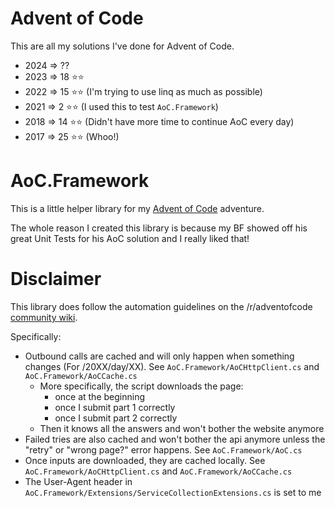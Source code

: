 # Advent of Code

This are all my solutions I've done for Advent of Code.

* 2024 => ??
* 2023 => 18 ⭐⭐
* 2022 => 15 ⭐⭐ (I'm trying to use linq as much as possible)
* 2021 => 2 ⭐⭐ (I used this to test `AoC.Framework`)
* 2018 => 14 ⭐⭐ (Didn't have more time to continue AoC every day)
* 2017 => 25 ⭐⭐ (Whoo!)

# AoC.Framework

This is a little helper library for my [Advent of Code](https://adventofcode.com) adventure.

The whole reason I created this library is because my BF showed off his great Unit Tests for his AoC solution and I really liked that!

# Disclaimer

This library does follow the automation guidelines on the /r/adventofcode [community wiki](https://www.reddit.com/r/adventofcode/wiki/faqs/automation). 

Specifically:

* Outbound calls are cached and will only happen when something changes (For /20XX/day/XX). See `AoC.Framework/AoCHttpClient.cs` and `AoC.Framework/AoCCache.cs`
  * More specifically, the script downloads the page:
    * once at the beginning
    * once I submit part 1 correctly
    * once I submit part 2 correctly
  * Then it knows all the answers and won't bother the website anymore
* Failed tries are also cached and won't bother the api anymore unless the "retry" or "wrong page?" error happens. See `AoC.Framework/AoC.cs`
* Once inputs are downloaded, they are cached locally. See `AoC.Framework/AoCHttpClient.cs` and `AoC.Framework/AoCCache.cs`
* The User-Agent header in `AoC.Framework/Extensions/ServiceCollectionExtensions.cs` is set to me
